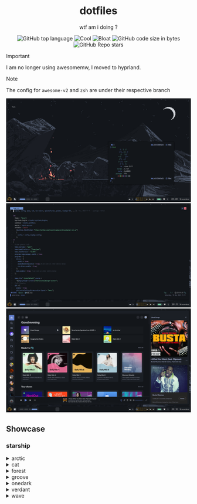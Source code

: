 <div align="center">
  <h1> dotfiles </h1>
  <p> wtf am i doing ?</p>
</div>
<div align="center">

![GitHub top language](https://img.shields.io/github/languages/top/elythh/nix-home?color=6d92bf&style=for-the-badge)
![Cool](https://img.shields.io/badge/WM-Hyprland-da696f?style=for-the-badge)
![Bloat](https://img.shields.io/badge/Bloated-Yes-c585cf?style=for-the-badge)
![GitHub code size in bytes](https://img.shields.io/github/languages/code-size/elythh/nix-home?color=e1b56a&style=for-the-badge)
![GitHub Repo stars](https://img.shields.io/github/stars/elythh/nix-home?color=74be88&style=for-the-badge)

</div>

> [!Important]
> I am no longer using awesomemw, I moved to hyprland.

> [!Note]
> The config for `awesome-v2` and `zsh` are under their respective branch

<img src="assets/home.png" alt="home">
<img src="assets/nvim.png" alt="nvim">
<img src="assets/spotify.png" alt="spotify">

## Showcase

### starship
<details>
    <summary> arctic </summary>
    <img src="assets/starship/arctic.png" alt="arctic">
</details>
<details>
    <summary> cat </summary>
    <img src="assets/starship/cat.png" alt="cat">
</details>
<details>
    <summary> forest </summary>
    <img src="assets/starship/forest.png" alt="forest">
</details>
<details>
    <summary> groove </summary>
    <img src="assets/starship/groove.png" alt="groove">
</details>
<details>
    <summary> onedark </summary>
    <img src="assets/starship/onedark.png" alt="onedark">
</details>
<details>
    <summary> verdant </summary>
    <img src="assets/starship/verdant.png" alt="verdant">
</details>
<details>
    <summary> wave </summary>
    <img src="assets/starship/wave.png" alt="wave">
</details>

